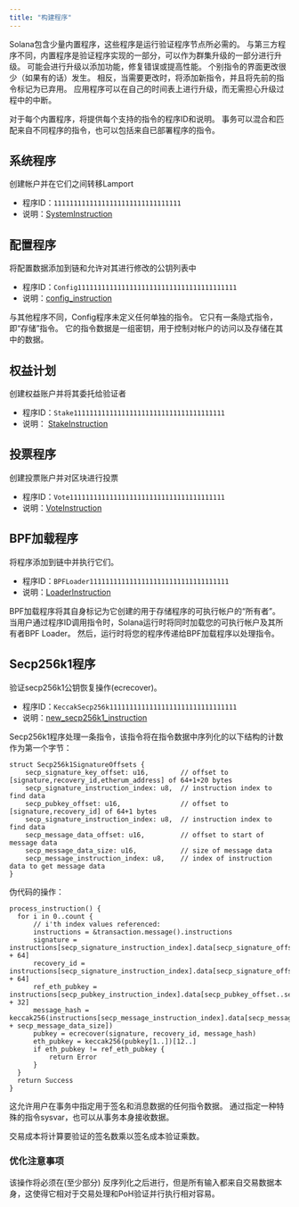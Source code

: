 ```yaml
---
title: "构建程序"
---
```


Solana包含少量内置程序，这些程序是运行验证程序节点所必需的。 与第三方程序不同，内置程序是验证程序实现的一部分，可以作为群集升级的一部分进行升级。 可能会进行升级以添加功能，修复错误或提高性能。 个别指令的界面更改很少（如果有的话）发生。 相反，当需要更改时，将添加新指令，并且将先前的指令标记为已弃用。 应用程序可以在自己的时间表上进行升级，而无需担心升级过程中的中断。

对于每个内置程序，将提供每个支持的指令的程序ID和说明。 事务可以混合和匹配来自不同程序的指令，也可以包括来自已部署程序的指令。

## 系统程序

创建帐户并在它们之间转移Lamport

- 程序ID：`11111111111111111111111111111111`
- 说明：[SystemInstruction](https://docs.rs/solana-sdk/VERSION_FOR_DOCS_RS/solana_sdk/system_instruction/enum.SystemInstruction.html)

## 配置程序

将配置数据添加到链和允许对其进行修改的公钥列表中

- 程序ID：`Config1111111111111111111111111111111111111111`
- 说明：[config_instruction](https://docs.rs/renec-config-program/VERSION_FOR_DOCS_RS/renec_config_program/config_instruction/index.html)

与其他程序不同，Config程序未定义任何单独的指令。 它只有一条隐式指令，即“存储”指令。 它的指令数据是一组密钥，用于控制对帐户的访问以及存储在其中的数据。

## 权益计划

创建权益账户并将其委托给验证者

- 程序ID：`Stake11111111111111111111111111111111111111`
- 说明： [StakeInstruction](https://docs.rs/renec-stake-program/VERSION_FOR_DOCS_RS/renec_stake_program/stake_instruction/enum.StakeInstruction.html)

## 投票程序

创建投票账户并对区块进行投票

- 程序ID：`Vote111111111111111111111111111111111111111`
- 说明：[VoteInstruction](https://docs.rs/renec-vote-program/VERSION_FOR_DOCS_RS/renec_vote_program/vote_instruction/enum.VoteInstruction.html)

## BPF加载程序

将程序添加到链中并执行它们。

- 程序ID：`BPFLoader11111111111111111111111111111111111`
- 说明：[LoaderInstruction](https://docs.rs/solana-sdk/VERSION_FOR_DOCS_RS/solana_sdk/loader_instruction/enum.LoaderInstruction.html)

BPF加载程序将其自身标记为它创建的用于存储程序的可执行帐户的“所有者”。 当用户通过程序ID调用指令时，Solana运行时将同时加载您的可执行帐户及其所有者BPF Loader。 然后，运行时将您的程序传递给BPF加载程序以处理指令。

## Secp256k1程序

验证secp256k1公钥恢复操作(ecrecover)。

- 程序ID：`KeccakSecp256k11111111111111111111111111111111`
- 说明：[new_secp256k1_instruction](https://github.com/solana-labs/solana/blob/c1f3f9d27b5f9534f9a37704bae1d690d4335b6b/programs/secp256k1/src/lib.rs#L18)

Secp256k1程序处理一条指令，该指令将在指令数据中序列化的以下结构的计数作为第一个字节：

```
struct Secp256k1SignatureOffsets {
    secp_signature_key_offset: u16,        // offset to [signature,recovery_id,etherum_address] of 64+1+20 bytes
    secp_signature_instruction_index: u8,  // instruction index to find data
    secp_pubkey_offset: u16,               // offset to [signature,recovery_id] of 64+1 bytes
    secp_signature_instruction_index: u8,  // instruction index to find data
    secp_message_data_offset: u16,         // offset to start of message data
    secp_message_data_size: u16,           // size of message data
    secp_message_instruction_index: u8,    // index of instruction data to get message data
}
```

伪代码的操作：
```
process_instruction() {
  for i in 0..count {
      // i'th index values referenced:
      instructions = &transaction.message().instructions
      signature = instructions[secp_signature_instruction_index].data[secp_signature_offset..secp_signature_offset + 64]
      recovery_id = instructions[secp_signature_instruction_index].data[secp_signature_offset + 64]
      ref_eth_pubkey = instructions[secp_pubkey_instruction_index].data[secp_pubkey_offset..secp_pubkey_offset + 32]
      message_hash = keccak256(instructions[secp_message_instruction_index].data[secp_message_data_offset..secp_message_data_offset + secp_message_data_size])
      pubkey = ecrecover(signature, recovery_id, message_hash)
      eth_pubkey = keccak256(pubkey[1..])[12..]
      if eth_pubkey != ref_eth_pubkey {
          return Error
      }
  }
  return Success
}
```

这允许用户在事务中指定用于签名和消息数据的任何指令数据。 通过指定一种特殊的指令sysvar，也可以从事务本身接收数据。

交易成本将计算要验证的签名数乘以签名成本验证乘数。

### 优化注意事项

该操作将必须在(至少部分) 反序列化之后进行，但是所有输入都来自交易数据本身，这使得它相对于交易处理和PoH验证并行执行相对容易。
